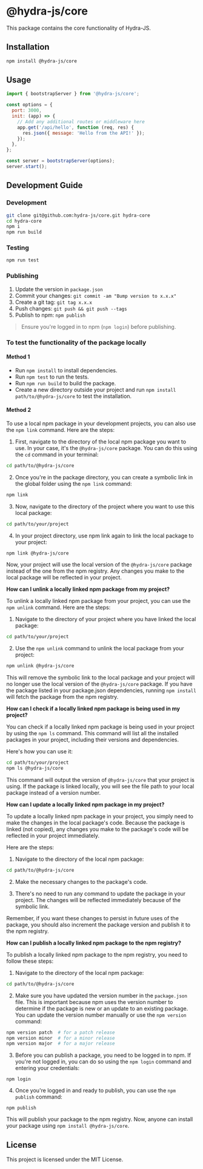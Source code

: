 # @hydra-js/core

This package contains the core functionality of Hydra-JS.

## Installation

```bash
npm install @hydra-js/core
```

## Usage

```javascript
import { bootstrapServer } from '@hydra-js/core';

const options = {
  port: 3000,
  init: (app) => {
    // Add any additional routes or middleware here
    app.get('/api/hello', function (req, res) {
      res.json({ message: 'Hello from the API!' });
    });
  },
};

const server = bootstrapServer(options);
server.start();
```

## Development Guide

### Development

```bash
git clone git@github.com:hydra-js/core.git hydra-core
cd hydra-core
npm i
npm run build
```

### Testing

```bash
npm run test
```

### Publishing

1. Update the version in `package.json`
2. Commit your changes: `git commit -am "Bump version to x.x.x"`
3. Create a git tag: `git tag x.x.x`
4. Push changes: `git push && git push --tags`
5. Publish to npm: `npm publish`

> Ensure you're logged in to npm (`npm login`) before publishing.

### To test the functionality of the package locally

#### Method 1

- Run `npm install` to install dependencies.
- Run `npm test` to run the tests.
- Run `npm run build` to build the package.
- Create a new directory outside your project and run `npm install path/to/@hydra-js/core` to test the installation.

#### Method 2

To use a local npm package in your development projects, you can also use the `npm link` command. Here are the steps:

1. First, navigate to the directory of the local npm package you want to use. In your case, it's the `@hydra-js/core` package. You can do this using the `cd` command in your terminal:

```bash
cd path/to/@hydra-js/core
```

2. Once you're in the package directory, you can create a symbolic link in the global folder using the `npm link` command:

```bash
npm link
```

3. Now, navigate to the directory of the project where you want to use this local package:

```bash
cd path/to/your/project
```

4. In your project directory, use npm link again to link the local package to your project:

```bash
npm link @hydra-js/core
```

Now, your project will use the local version of the `@hydra-js/core` package instead of the one from the npm registry. Any changes you make to the local package will be reflected in your project.

**How can I unlink a locally linked npm package from my project?**

To unlink a locally linked npm package from your project, you can use the `npm unlink` command. Here are the steps:

1. Navigate to the directory of your project where you have linked the local package:

```bash
cd path/to/your/project
```

2. Use the `npm unlink` command to unlink the local package from your project:

```bash
npm unlink @hydra-js/core
```

This will remove the symbolic link to the local package and your project will no longer use the local version of the `@hydra-js/core` package. If you have the package listed in your package.json dependencies, running `npm install` will fetch the package from the npm registry.

**How can I check if a locally linked npm package is being used in my project?**

You can check if a locally linked npm package is being used in your project by using the `npm ls` command. This command will list all the installed packages in your project, including their versions and dependencies.

Here's how you can use it:

```bash
cd path/to/your/project
npm ls @hydra-js/core
```

This command will output the version of `@hydra-js/core` that your project is using. If the package is linked locally, you will see the file path to your local package instead of a version number.

**How can I update a locally linked npm package in my project?**

To update a locally linked npm package in your project, you simply need to make the changes in the local package's code. Because the package is linked (not copied), any changes you make to the package's code will be reflected in your project immediately.

Here are the steps:

1. Navigate to the directory of the local npm package:

```bash
cd path/to/@hydra-js/core
```

2. Make the necessary changes to the package's code.

3. There's no need to run any command to update the package in your project. The changes will be reflected immediately because of the symbolic link.

Remember, if you want these changes to persist in future uses of the package, you should also increment the package version and publish it to the npm registry.

**How can I publish a locally linked npm package to the npm registry?**

To publish a locally linked npm package to the npm registry, you need to follow these steps:

1. Navigate to the directory of the local npm package:

```bash
cd path/to/@hydra-js/core
```
2. Make sure you have updated the version number in the `package.json` file. This is important because npm uses the version number to determine if the package is new or an update to an existing package. You can update the version number manually or use the `npm version` command:

```bash
npm version patch  # for a patch release
npm version minor  # for a minor release
npm version major  # for a major release
```

3. Before you can publish a package, you need to be logged in to npm. If you're not logged in, you can do so using the `npm login` command and entering your credentials:

```
npm login
```

4. Once you're logged in and ready to publish, you can use the `npm publish` command:

```
npm publish
```

This will publish your package to the npm registry. Now, anyone can install your package using `npm install @hydra-js/core`.

## License

This project is licensed under the MIT License.
